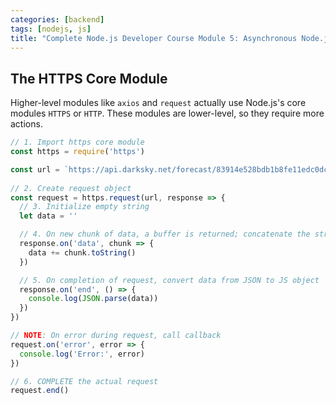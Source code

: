 ```yaml
---
categories: [backend]
tags: [nodejs, js]
title: "Complete Node.js Developer Course Module 5: Asynchronous Node.js"
---
```


## The HTTPS Core Module

Higher-level modules like `axios` and `request` actually use Node.js's core modules `HTTPS` or `HTTP`. These modules are lower-level, so they require more actions.

```js
// 1. Import https core module
const https = require('https')

const url = `https://api.darksky.net/forecast/83914e528bdb1b8fe11edc0dc05453af/40,-75?units=si`
  
// 2. Create request object
const request = https.request(url, response => {
  // 3. Initialize empty string
  let data = ''

  // 4. On new chunk of data, a buffer is returned; concatenate the string version of the buffer to data
  response.on('data', chunk => {
    data += chunk.toString()
  })

  // 5. On completion of request, convert data from JSON to JS object
  response.on('end', () => {
    console.log(JSON.parse(data))
  })
})

// NOTE: On error during request, call callback
request.on('error', error => {
  console.log('Error:', error)
})

// 6. COMPLETE the actual request
request.end()
```

